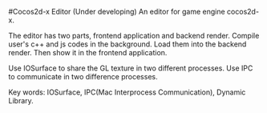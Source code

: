 #Cocos2d-x Editor (Under developing)
An editor for game engine cocos2d-x. 

The editor has two parts, frontend application and backend render. Compile user's c++ and js codes in the background. Load them into the backend render. Then show it in the frontend application. 

Use IOSurface to share the GL texture in two different processes.
Use IPC to communicate in two difference processes.

Key words: IOSurface, IPC(Mac Interprocess Communication), Dynamic Library.


